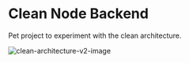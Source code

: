 # Clean Node Backend

Pet project to experiment with the clean architecture.

![clean-architecture-v2-image](https://cdn-images-1.medium.com/max/1400/0*JD606Sqx6RYZLKdu.)